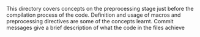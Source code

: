 This directory covers concepts on the preprocessing stage just before the compilation process of the code. Definition and usage of macros and preprocessing directives are some of the concepts learnt. Commit messages give a brief description of what the code in the files achieve

